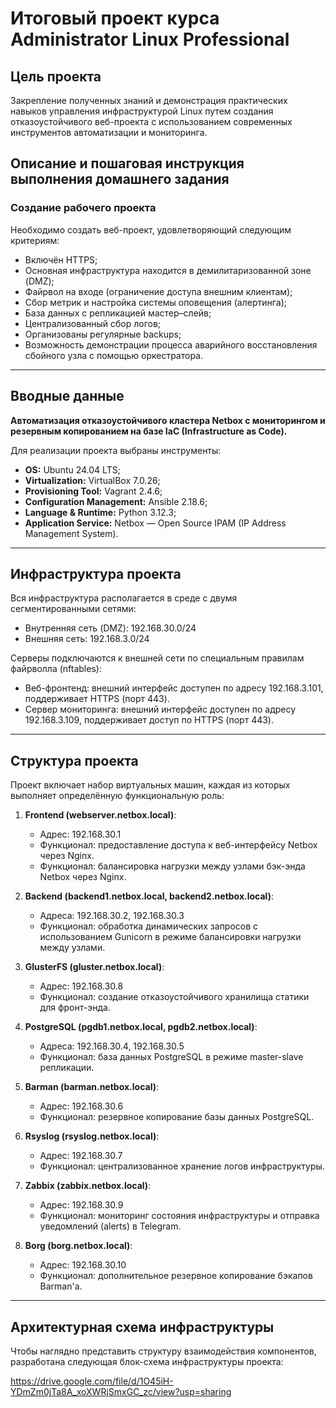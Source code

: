 # Итоговый проект курса Administrator Linux Professional

## Цель проекта
Закрепление полученных знаний и демонстрация практических навыков управления инфраструктурой Linux путем создания отказоустойчивого веб-проекта с использованием современных инструментов автоматизации и мониторинга.

## Описание и пошаговая инструкция выполнения домашнего задания

### Создание рабочего проекта

Необходимо создать веб-проект, удовлетворяющий следующим критериям:

- Включён HTTPS;
- Основная инфраструктура находится в демилитаризованной зоне (DMZ);
- Файрвол на входе (ограничение доступа внешним клиентам);
- Сбор метрик и настройка системы оповещения (алертинга);
- База данных с репликацией мастер–слейв;
- Централизованный сбор логов;
- Организованы регулярные backups;
- Возможность демонстрации процесса аварийного восстановления сбойного узла с помощью оркестратора.

---

## Вводные данные

**Автоматизация отказоустойчивого кластера Netbox с мониторингом и резервным копированием на базе IaC (Infrastructure as Code).**

Для реализации проекта выбраны инструменты:

- **OS:** Ubuntu 24.04 LTS;
- **Virtualization:** VirtualBox 7.0.26;
- **Provisioning Tool:** Vagrant 2.4.6;
- **Configuration Management:** Ansible 2.18.6;
- **Language & Runtime:** Python 3.12.3;
- **Application Service:** Netbox — Open Source IPAM (IP Address Management System).

---

## Инфраструктура проекта

Вся инфраструктура располагается в среде с двумя сегментированными сетями:

- Внутренняя сеть (DMZ): 192.168.30.0/24
- Внешняя сеть: 192.168.3.0/24

Серверы подключаются к внешней сети по специальным правилам файрволла (nftables):

- Веб-фронтенд: внешний интерфейс доступен по адресу 192.168.3.101, поддерживает HTTPS (порт 443).
- Сервер мониторинга: внешний интерфейс доступен по адресу 192.168.3.109, поддерживает доступ по HTTPS (порт 443).

---

## Структура проекта

Проект включает набор виртуальных машин, каждая из которых выполняет определённую функциональную роль:

1. **Frontend (webserver.netbox.local)**:
   - Адрес: 192.168.30.1
   - Функционал: предоставление доступа к веб-интерфейсу Netbox через Nginx.
   - Функционал: балансировка нагрузки между узлами бэк-энда Netbox через Nginx.
   
2. **Backend (backend1.netbox.local, backend2.netbox.local)**:
   - Адреса: 192.168.30.2, 192.168.30.3
   - Функционал: обработка динамических запросов с использованием Gunicorn в режиме балансировки нагрузки между узлами.
   
3. **GlusterFS (gluster.netbox.local)**:
   - Адрес: 192.168.30.8
   - Функционал: создание отказоустойчивого хранилища статики для фронт-энда.
   
4. **PostgreSQL (pgdb1.netbox.local, pgdb2.netbox.local)**:
   - Адреса: 192.168.30.4, 192.168.30.5
   - Функционал: база данных PostgreSQL в режиме master-slave репликации.
   
5. **Barman (barman.netbox.local)**:
   - Адрес: 192.168.30.6
   - Функционал: резервное копирование базы данных PostgreSQL.
   
6. **Rsyslog (rsyslog.netbox.local)**:
   - Адрес: 192.168.30.7
   - Функционал: централизованное хранение логов инфраструктуры.
   
7. **Zabbix (zabbix.netbox.local)**:
   - Адрес: 192.168.30.9
   - Функционал: мониторинг состояния инфраструктуры и отправка уведомлений (alerts) в Telegram.
   
8. **Borg (borg.netbox.local)**:
   - Адрес: 192.168.30.10
   - Функционал: дополнительное резервное копирование бэкапов Barman'а.

---

## Архитектурная схема инфраструктуры

Чтобы наглядно представить структуру взаимодействия компонентов, разработана следующая блок-схема инфраструктуры проекта:

 
https://drive.google.com/file/d/1O45iH-YDmZm0jTa8A_xoXWRjSmxGC_zc/view?usp=sharing
![]()

